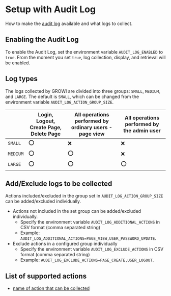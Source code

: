 # Setup with Audit Log

How to make the [audit log](/en/admin-guide/management-cookbook/audit-log.html) available and what logs to collect.

## Enabling the Audit Log

To enable the Audit Log, set the environment variable `AUDIT_LOG_ENABLED` to `true`. From the moment you set `true`, log collection, display, and retrieval will be enabled.

## Log types

The logs collected by GROWI are divided into three groups: `SMALL`, `MEDIUM`, and `LARGE`. The default is `SMALL`, which can be changed from the environment variable `AUDIT_LOG_ACTION_GROUP_SIZE`.

| | Login, Logout, Create Page, Delete Page | All operations performed by ordinary users - page view | All operations performed by the admin user |
| ------------------- | ---------- | ---------- | ---------- |
| `SMALL` | ⭕️ | ❌ | ❌ |
| `MEDIUM` | ⭕️ | ⭕️ | ❌ |
| `LARGE` | ⭕️ | ⭕️ | ⭕️ |

## Add/Exclude logs to be collected

Actions included/excluded in the group set in `AUDIT_LOG_ACTION_GROUP_SIZE` can be added/excluded individually.

- Actions not included in the set group can be added/excluded individually.
  - Specify the environment variable `AUDIT_LOG_ADDITIONAL_ACTIONS` in CSV format (comma separated string)
  - Example: `AUDIT_LOG_ADDITIONAL_ACTIONS=PAGE_VIEW,USER_PASSWORD_UPDATE`.
- Exclude actions in a configured group individually
  - Specify the environment variable `AUDIT_LOG_EXCLUDE_ACTIONS` in CSV format (comma separated string)
  - Example: `AUDIT_LOG_EXCLUDE_ACTIONS=PAGE_CREATE,USER_LOGOUT`.

## List of supported actions

- [name of action that can be collected](https://github.com/weseek/growi/blob/master/packages/app/src/interfaces/activity.ts#L9)
